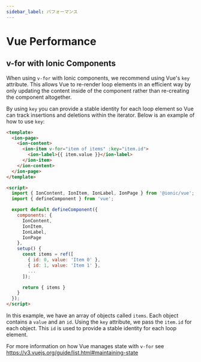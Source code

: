 ```yaml
---
sidebar_label: パフォーマンス
---
```


# Vue Performance

## v-for with Ionic Components

When using `v-for` with Ionic components, we recommend using Vue's `key` attribute. This allows Vue to re-render loop elements in an efficient way by only updating the content inside of the component rather than re-creating the component altogether.

By using `key` you can provide a stable identity for each loop element so Vue can track insertions and deletions within the iterator. Below is an example of how to use `key`:

```html
<template>
  <ion-page>
    <ion-content>
      <ion-item v-for="item of items" :key="item.id">
        <ion-label>{{ item.value }}</ion-label>
      </ion-item>
    </ion-content>
  </ion-page>
</template>

<script>
  import { IonContent, IonItem, IonLabel, IonPage } from '@ionic/vue';
  import { defineComponent } from 'vue';

  export default defineComponent({
    components: {
      IonContent,
      IonItem,
      IonLabel,
      IonPage
    },
    setup() {
      const items = ref([
        { id: 0, value: 'Item 0' },
        { id: 1, value: 'Item 1' },
        ...
      ]);

      return { items }
    }
  });
</script>
```

In this example, we have an array of objects called `items`. Each object contains a `value` and an `id`. Using the `key` attribute, we pass the `item.id` for each object. This `id` is used to provide a stable identity for each loop element.

For more information on how Vue manages state with `v-for` see https://v3.vuejs.org/guide/list.html#maintaining-state
